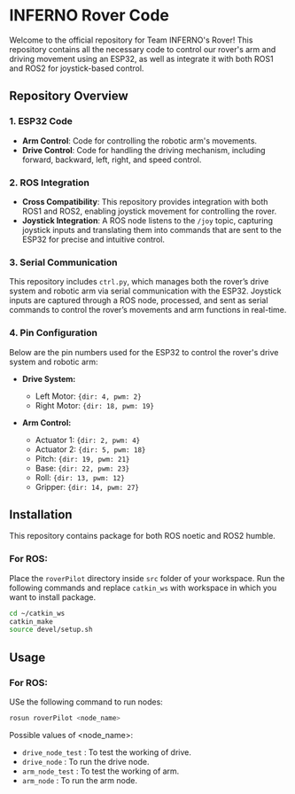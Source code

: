 # INFERNO Rover Code

Welcome to the official repository for Team INFERNO's Rover! This repository contains all the necessary code to control our rover's arm and driving movement using an ESP32, as well as integrate it with both ROS1 and ROS2 for joystick-based control.

## Repository Overview

### 1. **ESP32 Code**
- **Arm Control**: Code for controlling the robotic arm's movements.
- **Drive Control**: Code for handling the driving mechanism, including forward, backward, left, right, and speed control.

### 2. **ROS Integration**
- **Cross Compatibility**: This repository provides integration with both ROS1 and ROS2, enabling joystick movement for controlling the rover.
- **Joystick Integration**: A ROS node listens to the `/joy` topic, capturing joystick inputs and translating them into commands that are sent to the ESP32 for precise and intuitive control.

### 3. **Serial Communication**
This repository includes `ctrl.py`, which manages both the rover’s drive system and robotic arm via serial communication with the ESP32. Joystick inputs are captured through a ROS node, processed, and sent as serial commands to control the rover’s movements and arm functions in real-time.

### 4. **Pin Configuration**
Below are the pin numbers used for the ESP32 to control the rover's drive system and robotic arm:

- **Drive System:**
  - Left Motor: `{dir: 4, pwm: 2}`
  - Right Motor: `{dir: 18, pwm: 19}`

- **Arm Control:**
  - Actuator 1: `{dir: 2, pwm: 4}`
  - Actuator 2: `{dir: 5, pwm: 18}`
  - Pitch: `{dir: 19, pwm: 21}`
  - Base: `{dir: 22, pwm: 23}`
  - Roll: `{dir: 13, pwm: 12}`
  - Gripper: `{dir: 14, pwm: 27}`


## Installation
This repository contains package for both ROS noetic and ROS2 humble.
### For ROS:
Place the `roverPilot` directory inside `src` folder of your workspace. Run the following commands and replace `catkin_ws` with workspace in which you want to install package.
```bash
cd ~/catkin_ws
catkin_make
source devel/setup.sh
```

## Usage
### For ROS:
USe the following command to run nodes:
```bash
rosun roverPilot <node_name>
```
Possible values of <node_name>:
- `drive_node_test` : To test the working of drive.
- `drive_node` : To run the drive node.
- `arm_node_test` : To test the working of arm.
- `arm_node` : To run the arm node.
